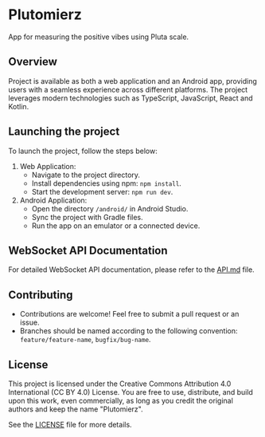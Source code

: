 # Plutomierz

App for measuring the positive vibes using Pluta scale.

## Overview

Project is available as both a web application and an Android app, providing users with a seamless experience across
different platforms.
The project leverages modern technologies such as TypeScript, JavaScript, React and Kotlin.

## Launching the project

To launch the project, follow the steps below:

1. Web Application:
    - Navigate to the project directory.
    - Install dependencies using npm: `npm install`.
    - Start the development server: `npm run dev`.
2. Android Application:
    - Open the directory `/android/` in Android Studio.
    - Sync the project with Gradle files.
    - Run the app on an emulator or a connected device.

## WebSocket API Documentation

For detailed WebSocket API documentation, please refer to the [API.md](API.md) file.

## Contributing

- Contributions are welcome! Feel free to submit a pull request or an issue.
- Branches should be named according to the following convention: `feature/feature-name`, `bugfix/bug-name`.

## License

This project is licensed under the Creative Commons Attribution 4.0 International (CC BY 4.0) License. You are free to
use, distribute, and build upon this work, even commercially, as long as you credit the original authors and keep the
name "Plutomierz".

See the [LICENSE](LICENSE) file for more details.